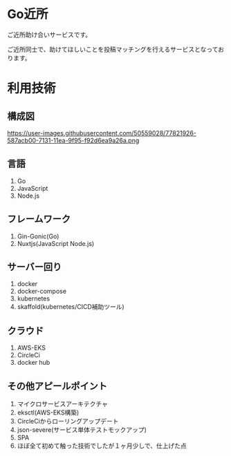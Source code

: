 # Go近所

ご近所助け合いサービスです。

ご近所同士で、助けてほしいことを投稿マッチングを行えるサービスとなっております。

# 利用技術

## 構成図
https://user-images.githubusercontent.com/50559028/77821926-587acb00-7131-11ea-9f95-f92d6ea9a26a.png

## 言語
1. Go
2. JavaScript
3. Node.js

## フレームワーク
1. Gin-Gonic(Go)
2. Nuxtjs(JavaScript Node.js)

## サーバー回り
1. docker
2. docker-compose
3. kubernetes
4. skaffold(kubernetes/CICD補助ツール)

## クラウド
1. AWS-EKS
2. CircleCi
3. docker hub


## その他アピールポイント
1. マイクロサービスアーキテクチャ
2. eksctl(AWS-EKS構築)
3. CircleCiからローリングアップデート
4. json-severe(サービス単体テストモックアップ)
5. SPA
6. ほぼ全て初めて触った技術でしたが１ヶ月少しで、仕上げた点

